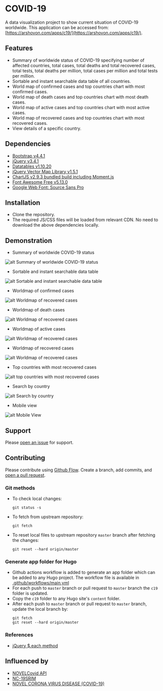 # COVID-19

A data visualization project to show current situation of COVID-19 worldwide. This application can be accessed from: [https://arshovon.com/apps/c19/](https://arshovon.com/apps/c19/).

## Features
- Summary of worldwide status of COVID-19 specifying number of affected countries, total cases, total deaths and total recovered cases, total tests, total deaths per million, total cases per million and total tests per million.
- Sortable and instant searchable data table of all countries.
- World map of confirmed cases and top countries chart with most confirmed cases.
- World map of death cases and top countries chart with most death cases.
- World map of active cases and top countries chart with most active cases.
- World map of recovered cases and top countries chart with most recovered cases.
- View details of a specific country.

## Dependencies

- [Bootstrap v4.4.1](https://getbootstrap.com/docs/4.4/getting-started/introduction/)
- [jQuery v3.4.1](https://jquery.com/)
- [Datatables v1.10.20](https://datatables.net/)
- [jQuery Vector Map Library v1.5.1](https://github.com/10bestdesign/jqvmap)
- [ChartJS v2.9.3 bundled build including Moment.js](https://www.chartjs.org/)
- [Font Awesome Free v5.13.0](https://fontawesome.com)
- [Google Web Font: Source Sans Pro](https://fonts.google.com/specimen/Source+Sans+Pro)

## Installation

- Clone the repository.
- The required JS/CSS files will be loaded from relevant CDN. No need to download the above dependencies locally.

## Demonstration

- Summary of worldwide COVID-19 status

![alt Summary of worldwide COVID-19 status](/screenshots/summary.png?style=center)

- Sortable and instant searchable data table

![alt Sortable and instant searchable data table](/screenshots/data_table.png?style=center)

- Worldmap of confirmed cases

![alt Worldmap of recovered cases](/screenshots/confirmed_world_map.png?style=center)

- Worldmap of death cases

![alt Worldmap of recovered cases](/screenshots/deaths_world_map.png?style=center)

- Worldmap of active cases

![alt Worldmap of recovered cases](/screenshots/active_world_map.png?style=center)

- Worldmap of recovered cases

![alt Worldmap of recovered cases](/screenshots/recovered_world_map.png?style=center)

- Top countries with most recovered cases

![alt top countries with most recovered cases](/screenshots/top_countries_with_most_recovered_cases.png?style=center)

- Search by country

![alt Search by country](/screenshots/search_by_country.png?style=center)

- Mobile view

![alt Mobile View](/screenshots/mobile.png?style=center)

## Support

Please [open an issue](https://github.com/arsho/COVID-19/issues/new) for support.

## Contributing

Please contribute using [Github Flow](https://guides.github.com/introduction/flow/). Create a branch, add commits, and [open a pull request](https://github.com/arsho/COVID-19/compare/).

### Git methods

- To check local changes:
  ```
  git status -s
  ```
- To fetch from upstream repository:
  ```
  git fetch
  ```
- To reset local files to upstream repository `master` branch after fetching the changes:
  ```
  git reset --hard origin/master
  ```

### Generate app folder for Hugo

- Github actions workflow is added to generate an app folder which can be added to any Hugo project. The workflow file is available in [.github/workflows/main.yml](.github/workflows/main.yml) 
- For each push to `master` branch or pull request to `master` branch the `c19` folder is updated.
- Copy the `c19` folder to any Hugo site's `content` folder.
- After each push to `master` branch or pull request to `master` branch, update the local branch by:
  ```
  git fetch
  git reset --hard origin/master
  ```

### References

- [jQuery $.each method](https://api.jquery.com/jquery.each/)


## Influenced by

- [NOVELCovid API](https://corona.lmao.ninja/)
- [NC-19SRIM](https://www.smreza.com/projects/covid-19/)
- [NOVEL CORONA VIRUS DISEASE \(COVID-19\)](http://corona.drmwahiduzzaman.info/)
